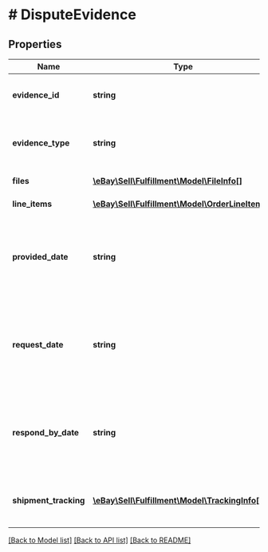 # # DisputeEvidence

## Properties

Name | Type | Description | Notes
------------ | ------------- | ------------- | -------------
**evidence_id** | **string** | Unique identifier of the evidential file set. Potentially, each evidential file set can have more than one file, that is why there is this file set identifier, and then an identifier for each file within this file set. | [optional]
**evidence_type** | **string** | This enumeration value shows the type of evidential file provided. For implementation help, refer to &lt;a href&#x3D;&#39;https://developer.ebay.com/api-docs/sell/fulfillment/types/api:EvidenceTypeEnum&#39;&gt;eBay API documentation&lt;/a&gt; | [optional]
**files** | [**\eBay\Sell\Fulfillment\Model\FileInfo[]**](FileInfo.md) | This array shows the name, ID, file type, and upload date for each provided file. | [optional]
**line_items** | [**\eBay\Sell\Fulfillment\Model\OrderLineItems[]**](OrderLineItems.md) | This array shows one or more order line items associated with the evidential document that has been provided. | [optional]
**provided_date** | **string** | The timestamp in this field shows the date/time when the seller provided a requested evidential document to eBay. &lt;br/&gt;&lt;br/&gt;The timestamps returned here use the ISO-8601 24-hour date and time format, and the time zone used is Universal Coordinated Time (UTC), also known as Greenwich Mean Time (GMT), or Zulu. The ISO-8601 format looks like this: &lt;em&gt;yyyy-MM-ddThh:mm.ss.sssZ&lt;/em&gt;. An example would be &lt;code&gt;2019-08-04T19:09:02.768Z&lt;/code&gt;. | [optional]
**request_date** | **string** | The timestamp in this field shows the date/time when eBay requested the evidential document from the seller in response to a payment dispute. &lt;br/&gt;&lt;br/&gt;The timestamps returned here use the ISO-8601 24-hour date and time format, and the time zone used is Universal Coordinated Time (UTC), also known as Greenwich Mean Time (GMT), or Zulu. The ISO-8601 format looks like this: &lt;em&gt;yyyy-MM-ddThh:mm.ss.sssZ&lt;/em&gt;. An example would be &lt;code&gt;2019-08-04T19:09:02.768Z&lt;/code&gt;. | [optional]
**respond_by_date** | **string** | The timestamp in this field shows the date/time when the seller was expected to provide a requested evidential document to eBay.  &lt;br/&gt;&lt;br/&gt;The timestamps returned here use the ISO-8601 24-hour date and time format, and the time zone used is Universal Coordinated Time (UTC), also known as Greenwich Mean Time (GMT), or Zulu. The ISO-8601 format looks like this: &lt;em&gt;yyyy-MM-ddThh:mm.ss.sssZ&lt;/em&gt;. An example would be &lt;code&gt;2019-08-04T19:09:02.768Z&lt;/code&gt;. | [optional]
**shipment_tracking** | [**\eBay\Sell\Fulfillment\Model\TrackingInfo[]**](TrackingInfo.md) | This array shows the shipping carrier and shipment tracking number associated with each shipment package of the order. This array is returned if the seller has provided shipment tracking information as evidence to support &lt;code&gt;PROOF_OF_DELIVERY&lt;/code&gt;. | [optional]

[[Back to Model list]](../../README.md#models) [[Back to API list]](../../README.md#endpoints) [[Back to README]](../../README.md)
